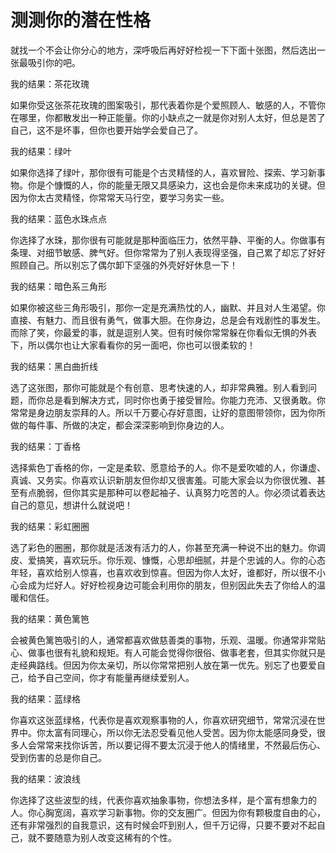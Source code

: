 # 测测你的潜在性格

就找一个不会让你分心的地方，深呼吸后再好好检视一下下面十张图，然后选出一张最吸引你的吧。 

我的结果：茶花玫瑰 

如果你受这张茶花玫瑰的图案吸引，那代表着你是个爱照顾人、敏感的人，不管你在哪里，你都散发出一种正能量。你的小缺点之一就是你对别人太好，但总是苦了自己，这不是坏事，但你也要开始学会爱自己了。 

我的结果：绿叶 

如果你选择了绿叶，那你很有可能是个古灵精怪的人，喜欢冒险、探索、学习新事物。你是个慷慨的人，你的能量无限又具感染力，这也会是你未来成功的关键。但因为你太古灵精怪，你常常天马行空，要学习务实一些。 

我的结果：蓝色水珠点点 

你选择了水珠，那你很有可能就是那种面临压力，依然平静、平衡的人。你做事有条理、对细节敏感、脾气好。但你常常为了别人表现得坚强，自己累了却忘了好好照顾自己。所以别忘了偶尔卸下坚强的外壳好好休息一下！ 

我的结果：暗色系三角形 

如果你被这些三角形吸引，那你一定是充满热忱的人，幽默、并且对人生渴望。你直接、有魅力、而且很有勇气，做事大胆。在你身边，总是会有戏剧性的事发生。而除了笑，你最爱的事，就是逗别人笑。但有时候你常常躲在你看似无惧的外表下，所以偶尔也让大家看看你的另一面吧，你也可以很柔软的！ 

我的结果：黑白曲折线 

选了这张图，那你可能就是个有创意、思考快速的人，却非常典雅。别人看到问题，而你总是看到解决方式，同时你也勇于接受冒险。你能力充沛、又很勇敢。你常常是身边朋友崇拜的人。所以千万要心存好意图，让好的意图带领你，因为你所做的每件事、所做的决定，都会深深影响到你身边的人。 

我的结果：丁香格 

选择紫色丁香格的你，一定是柔软、愿意给予的人。你不是爱吹嘘的人，你谦虚、真诚、又务实。你喜欢认识新朋友但你却又很害羞。可能大家会以为你很优雅、甚至有点脆弱，但你其实是那种可以卷起袖子、认真努力吃苦的人。你必须试着表达自己的意见，想讲什么就说吧！ 

我的结果：彩虹圈圈 

选了彩色的圈圈，那你就是活泼有活力的人，你甚至充满一种说不出的魅力。你调皮、爱搞笑，喜欢玩乐。你乐观、慷慨，心思却细腻，并是个忠诚的人。你的心态年轻，喜欢给别人惊喜，也喜欢收到惊喜。但因为你人太好，谁都好，所以很不小心会成为烂好人。好好检视身边可能会利用你的朋友，但别因此失去了你给人的温暖和信任。 

我的结果：黄色篱笆 

会被黄色篱笆吸引的人，通常都喜欢做慈善类的事物，乐观、温暖。你通常非常贴心、做事也很有礼貌和规矩。有人可能会觉得你很俗、做事老套，但其实你就只是走经典路线。但因为你太亲切，所以你常常把别人放在第一优先。别忘了也要爱自己，给予自己空间，你才有能量再继续爱别人。 

我的结果：蓝绿格 

你喜欢这张蓝绿格，代表你是喜欢观察事物的人，你喜欢研究细节，常常沉浸在世界中。你太富有同理心，所以你无法忍受看见他人受苦。因为你太能感同身受，很多人会常常来找你诉苦，所以要记得不要太沉浸于他人的情绪里，不然最后伤心、受到伤害的总是你自己。 

我的结果：波浪线 

你选择了这些波型的线，代表你喜欢抽象事物，你想法多样，是个富有想象力的人。你心胸宽阔，喜欢学习新事物。你的交友圈广。但因为你有颗极度自由的心，还有非常强烈的自我意识，这有时候会吓到别人，但千万记得，只要不要对不起自己，就不要随意为别人改变这稀有的个性。